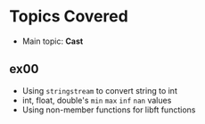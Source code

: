 # Topics Covered

- Main topic: **Cast**

## ex00

- Using `stringstream` to convert string to int
- int, float, double's `min` `max` `inf` `nan` values
- Using non-member functions for libft functions
